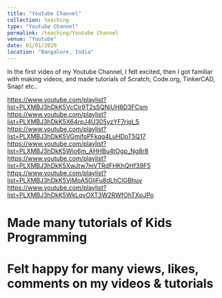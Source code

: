 ```yaml
---
title: "Youtube Channel"
collection: teaching
type: "Youtube Channel"
permalink: /teaching/Youtube Channel
venue: "Youtube"
date: 01/01/2020
location: "Bangalore, India"
---
```


In the first video of my Youtube Channel, I felt excited, then I got familiar with making videos, and made tutorials of Scratch, Code.org, TinkerCAD, Snap! etc..

https://www.youtube.com/playlist?list=PLXMBJ3hDkK5VcClr9T2sSQNiUH8D3FCsm
https://www.youtube.com/playlist?list=PLXMBJ3hDkK5X64rpJ4U305yzYF7riql_5
https://www.youtube.com/playlist?list=PLXMBJ3hDkK5VGmjfoPFkqg4LuHDoT5Q17
https://www.youtube.com/playlist?list=PLXMBJ3hDkK5Wio6m_AHHBu4tOgp_Ng8r8
https://www.youtube.com/playlist?list=PLXMBJ3hDkK5XwJtw7mVTRdFHKhQHf39F5
https://www.youtube.com/playlist?list=PLXMBJ3hDkK5VjMoA5GljFu8dLhCIGBhuv
https://www.youtube.com/playlist?list=PLXMBJ3hDkK5WkLqvOXT3W2RWfOhTXpJPo

Made many tutorials of Kids Programming
======

Felt happy for many views, likes, comments on my videos & tutorials
======
